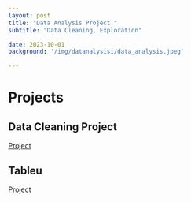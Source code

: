 ```yaml
---
layout: post
title: "Data Analysis Project."
subtitle: "Data Cleaning, Exploration"

date: 2023-10-01
background: '/img/datanalysisi/data_analysis.jpeg'

---
```


# Projects
## Data Cleaning Project
[Project](https://github.com/jjkaplan/Portfolioproject/blob/main/NashvilleHousingDataPreparation.sql)

## Tableu 
[Project](https://public.tableau.com/app/profile/can7557/viz/CovidDataAnlaysisfor2020-2021/Dashboard1)